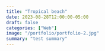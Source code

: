 ```yaml
---
title: "Tropical beach"
date: 2023-08-28T12:00:00-05:00
draft: false
categories: ["Web"]
image: "/portfolio/portfolio-2.jpg"
summary: "test summary"
---
```




